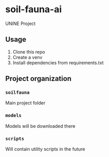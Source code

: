 # soil-fauna-ai
UNINE Project

## Usage
1. Clone this repo
2. Create a venv
3. Install dependencies from requirements.txt

## Project organization
### `soilfauna`
Main project folder

### `models`
Models will be downloaded there

### `scripts`
Will contain utility scripts in the future
